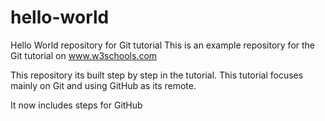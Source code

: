# hello-world
Hello World repository for Git tutorial
This is an example repository for the Git tutorial on www.w3schools.com

This repository its built step by step in the tutorial.
This tutorial focuses mainly on Git and using GitHub as its remote.

It now includes steps for GitHub
